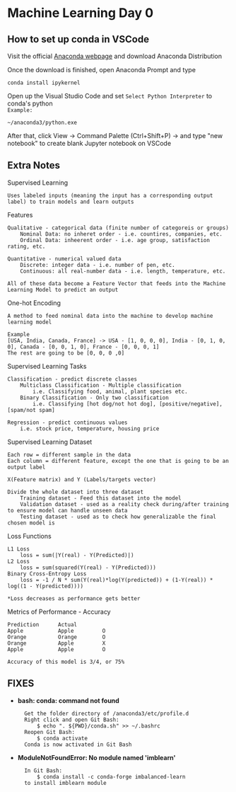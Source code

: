 # Machine Learning Day 0

## How to set up conda in VSCode

Visit the official [Anaconda webpage](https://www.anaconda.com/) and download Anaconda Distribution

Once the download is finished, open Anaconda Prompt and type
```
conda install ipykernel
```

Open up the Visual Studio Code and set `Select Python Interpreter` to conda's python  
`Example:`
```
~/anaconda3/python.exe
```

After that, click View -> Command Palette (Ctrl+Shift+P) -> and type "new notebook"
to create blank Jupyter notebook on VSCode

## Extra Notes

Supervised Learning  
```
Uses labeled inputs (meaning the input has a corresponding output label) to train models and learn outputs
```
Features
```
Qualitative - categorical data (finite number of categoreis or groups)
    Nominal Data: no inheret order - i.e. countires, companies, etc.
    Ordinal Data: inheerent order - i.e. age group, satisfaction rating, etc.

Quantitative - numerical valued data
    Discrete: integer data - i.e. number of pen, etc.
    Continuous: all real-number data - i.e. length, temperature, etc.

All of these data become a Feature Vector that feeds into the Machine Learning Model to predict an output
```

One-hot Encoding
```
A method to feed nominal data into the machine to develop machine learning model

Example
[USA, India, Canada, France] -> USA - [1, 0, 0, 0], India - [0, 1, 0, 0], Canada - [0, 0, 1, 0], France - [0, 0, 0, 1]
The rest are going to be [0, 0, 0 ,0]
```

Supervised Learning Tasks
```
Classification - predict discrete classes
    Multiclass Classification - Multiple classification
        i.e. Classifying food, animal, plant species etc.
    Binary Classification - Only two classification
        i.e. Classifying [hot dog/not hot dog], [positive/negative], [spam/not spam]

Regression - predict continuous values
    i.e. stock price, temperature, housing price
```

Supervised Learning Dataset
```
Each row = different sample in the data
Each column = different feature, except the one that is going to be an output label

X(Feature matrix) and Y (Labels/targets vector)

Divide the whole dataset into three dataset
    Training dataset - Feed this dataset into the model
    Validation dataset - used as a reality check during/after training to ensure model can handle unseen data
    Testing dataset - used as to check how generalizable the final chosen model is
```

Loss Functions
```
L1 Loss
    loss = sum(|Y(real) - Y(Predicted)|)
L2 Loss
    loss = sum(squared(Y(real) - Y(Predicted)))
Binary Cross-Entropy Loss
    loss = -1 / N * sum(Y(real)*log(Y(predicted)) + (1-Y(real)) * log((1 - Y(predicted))))

*Loss decreases as performance gets better
```

Metrics of Performance - Accuracy
```
Prediction      Actual        
Apple           Apple         O 
Orange          Orange        O
Orange          Apple         X
Apple           Apple         O

Accuracy of this model is 3/4, or 75%
```

## FIXES

- **bash: conda: command not found**

        Get the folder directory of /anaconda3/etc/profile.d
        Right click and open Git Bash:
            $ echo ". ${PWD}/conda.sh" >> ~/.bashrc
        Reopen Git Bash:
            $ conda activate
        Conda is now activated in Git Bash

- **ModuleNotFoundError: No module named 'imblearn'**

        In Git Bash:
            $ conda install -c conda-forge imbalanced-learn
        to install imblearn module
